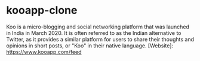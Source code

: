# kooapp-clone
Koo is a micro-blogging and social networking platform that was launched in India in March 2020. It is often referred to as the Indian alternative to Twitter, as it provides a similar platform for users to share their thoughts and opinions in short posts, or "Koo" in their native language. [Website]: https://www.kooapp.com/feed
